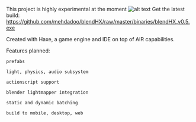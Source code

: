 This project is highly experimental at the moment
![alt text](http://igloo.ir/blendHX.PNG)
Get the latest build:
https://github.com/mehdadoo/blendHX/raw/master/binaries/blendHX_v0.5.exe

Created with Haxe, a game engine and IDE on top of AIR capabilities.

Features planned:

	prefabs
	
	light, physics, audio subsystem
	
	actionscript support
	
	blender lightmapper integration
	
	static and dynamic batching
	
	build to mobile, desktop, web

